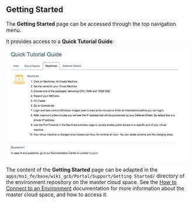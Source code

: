 ## Getting Started

The **Getting Started** page can be accessed through the top navigation menu.

It provides access to a **Quick Tutorial Guide**:

![](GettingStarted.png)

The content of the **Getting Started** page can be adapted in the `apps/ms1_fe/base/wiki_gcb/Portal/Support/Getting Started/` directory of the environment repository on the master cloud space. See the [How to Connect to an Environment](../../Sysadmin/connect.md) documentation for more information about the master cloud space, and how to access it.